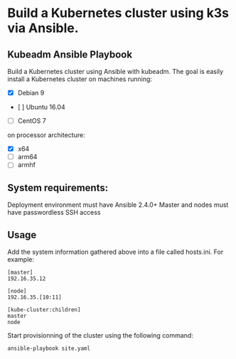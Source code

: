 # Build a Kubernetes cluster using k3s via Ansible.

## Kubeadm Ansible Playbook

Build a Kubernetes cluster using Ansible with kubeadm. The goal is easily install a Kubernetes cluster on machines running:

- [X] Debian 9
- [ ] Ubuntu 16.04
- [ ] CentOS 7

on processor architecture:

- [X] x64
- [ ] arm64
- [ ] armhf

## System requirements:

Deployment environment must have Ansible 2.4.0+
Master and nodes must have passwordless SSH access

## Usage

Add the system information gathered above into a file called hosts.ini. For example:

```
[master]
192.16.35.12

[node]
192.16.35.[10:11]

[kube-cluster:children]
master
node
```

Start provisionning of the cluster using the following command:

```
ansible-playbook site.yaml
```

